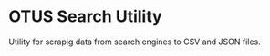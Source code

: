 OTUS Search Utility
===================

Utility for scrapig data from search engines to CSV and JSON files.

